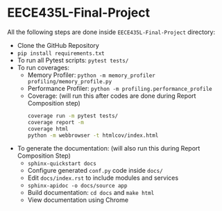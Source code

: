 # EECE435L-Final-Project

All the following steps are done inside `EECE435L-Final-Project` directory:
* Clone the GitHub Repository
* `pip install requirements.txt`
* To run all Pytest scripts: `pytest tests/`
* To run coverages:
    - Memory Profiler: `python -m memory_profiler profiling/memory_profile.py`
    - Performance Profiler: `python -m profiling.performance_profile`
    - Coverage: (will run this after codes are done during Report Composition step)
        ```bash
        coverage run -m pytest tests/
        coverage report -m
        coverage html
        python -m webbrowser -t htmlcov/index.html
        ```
* To generate the documentation: (will also run this during Report Composition Step)
    - `sphinx-quickstart docs`
    - Configure generated `conf.py` code inside `docs/`
    - Edit `docs/index.rst` to include modules and services
    - `sphinx-apidoc -o docs/source app`
    - Build documentation: `cd docs` and `make html`
    - View documentation using Chrome
